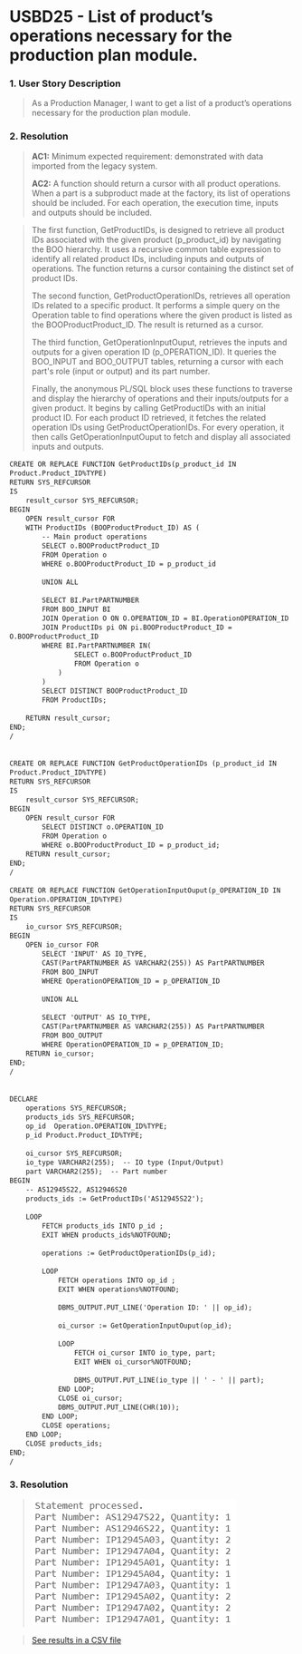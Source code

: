 # USBD25 - List of product’s operations necessary for the production plan module.

### 1. User Story Description

>  As a Production Manager, I want to get a list of a product’s operations necessary for the production plan module.


### 2. Resolution
>**AC1:** Minimum expected requirement: demonstrated with data imported from the
legacy system.
> 
>**AC2:** A function should return a cursor with all product operations. When a part is a subproduct made at the factory, its list of operations
should be included. For each operation, the execution time, inputs and outputs
should be included.

>The first function, GetProductIDs, is designed to retrieve all product IDs associated with the given product (p_product_id) by navigating the BOO hierarchy. It uses a recursive common table expression to identify all related product IDs, including inputs and outputs of operations. The function returns a cursor containing the distinct set of product IDs.
>
>The second function, GetProductOperationIDs, retrieves all operation IDs related to a specific product. It performs a simple query on the Operation table to find operations where the given product is listed as the BOOProductProduct_ID. The result is returned as a cursor.
>
>The third function, GetOperationInputOuput, retrieves the inputs and outputs for a given operation ID (p_OPERATION_ID). It queries the BOO_INPUT and BOO_OUTPUT tables, returning a cursor with each part's role (input or output) and its part number.
>
>Finally, the anonymous PL/SQL block uses these functions to traverse and display the hierarchy of operations and their inputs/outputs for a given product. It begins by calling GetProductIDs with an initial product ID. For each product ID retrieved, it fetches the related operation IDs using GetProductOperationIDs. For every operation, it then calls GetOperationInputOuput to fetch and display all associated inputs and outputs.

    CREATE OR REPLACE FUNCTION GetProductIDs(p_product_id IN Product.Product_ID%TYPE)
    RETURN SYS_REFCURSOR
    IS
        result_cursor SYS_REFCURSOR;
    BEGIN
        OPEN result_cursor FOR
        WITH ProductIDs (BOOProductProduct_ID) AS (
            -- Main product operations
            SELECT o.BOOProductProduct_ID
            FROM Operation o
            WHERE o.BOOProductProduct_ID = p_product_id
            
            UNION ALL

            SELECT BI.PartPARTNUMBER
            FROM BOO_INPUT BI
            JOIN Operation O ON O.OPERATION_ID = BI.OperationOPERATION_ID
            JOIN ProductIDs pi ON pi.BOOProductProduct_ID = O.BOOProductProduct_ID
            WHERE BI.PartPARTNUMBER IN(
                    SELECT o.BOOProductProduct_ID
                    FROM Operation o
                )
            )
            SELECT DISTINCT BOOProductProduct_ID
            FROM ProductIDs;
        
        RETURN result_cursor;
    END;
    /
    
    
    CREATE OR REPLACE FUNCTION GetProductOperationIDs (p_product_id IN Product.Product_ID%TYPE)
    RETURN SYS_REFCURSOR
    IS
        result_cursor SYS_REFCURSOR;
    BEGIN
        OPEN result_cursor FOR
            SELECT DISTINCT o.OPERATION_ID
            FROM Operation o
            WHERE o.BOOProductProduct_ID = p_product_id;
        RETURN result_cursor;
    END;
    /
    
    CREATE OR REPLACE FUNCTION GetOperationInputOuput(p_OPERATION_ID IN Operation.OPERATION_ID%TYPE)
    RETURN SYS_REFCURSOR
    IS
        io_cursor SYS_REFCURSOR;
    BEGIN
        OPEN io_cursor FOR
            SELECT 'INPUT' AS IO_TYPE,
            CAST(PartPARTNUMBER AS VARCHAR2(255)) AS PartPARTNUMBER
            FROM BOO_INPUT
            WHERE OperationOPERATION_ID = p_OPERATION_ID
            
            UNION ALL
            
            SELECT 'OUTPUT' AS IO_TYPE,
            CAST(PartPARTNUMBER AS VARCHAR2(255)) AS PartPARTNUMBER
            FROM BOO_OUTPUT
            WHERE OperationOPERATION_ID = p_OPERATION_ID;
        RETURN io_cursor;
    END;
    /
    
    
    DECLARE
        operations SYS_REFCURSOR;
        products_ids SYS_REFCURSOR;
        op_id  Operation.OPERATION_ID%TYPE;
        p_id Product.Product_ID%TYPE;
    
        oi_cursor SYS_REFCURSOR;
        io_type VARCHAR2(255);  -- IO type (Input/Output)
        part VARCHAR2(255);  -- Part number
    BEGIN
        -- AS12945S22, AS12946S20
        products_ids := GetProductIDs('AS12945S22');
    
        LOOP
            FETCH products_ids INTO p_id ;
            EXIT WHEN products_ids%NOTFOUND;
    
            operations := GetProductOperationIDs(p_id);
    
            LOOP
                FETCH operations INTO op_id ;
                EXIT WHEN operations%NOTFOUND;
                
                DBMS_OUTPUT.PUT_LINE('Operation ID: ' || op_id);
    
                oi_cursor := GetOperationInputOuput(op_id);
    
                LOOP
                    FETCH oi_cursor INTO io_type, part;
                    EXIT WHEN oi_cursor%NOTFOUND;
                    
                    DBMS_OUTPUT.PUT_LINE(io_type || ' - ' || part);
                END LOOP;
                CLOSE oi_cursor;
                DBMS_OUTPUT.PUT_LINE(CHR(10));
            END LOOP;
            CLOSE operations;
        END LOOP;
        CLOSE products_ids;
    END;
    /


### 3. Resolution

>![Results](img/USBD25.png)

>[See results in a CSV file](csv_result/USBD25.csv)


